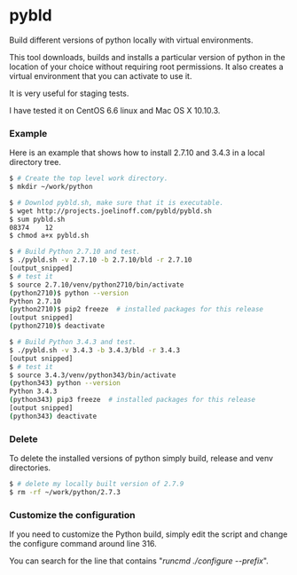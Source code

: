 # pybld
Build different versions of python locally with virtual environments.

This tool downloads, builds and installs a particular version of python in the location of your choice without requiring root permissions. It also creates a virtual environment that you can activate to use it.

It is very useful for staging tests.

I have tested it on CentOS 6.6 linux and Mac OS X 10.10.3.

### Example
Here is an example that shows how to install 2.7.10 and 3.4.3 in a local directory tree.

```bash
$ # Create the top level work directory.
$ mkdir ~/work/python

$ # Downlod pybld.sh, make sure that it is executable.
$ wget http://projects.joelinoff.com/pybld/pybld.sh
$ sum pybld.sh
08374    12
$ chmod a+x pybld.sh

$ # Build Python 2.7.10 and test.
$ ./pybld.sh -v 2.7.10 -b 2.7.10/bld -r 2.7.10
[output_snipped]
$ # test it
$ source 2.7.10/venv/python2710/bin/activate
(python2710)$ python --version
Python 2.7.10
(python2710)$ pip2 freeze  # installed packages for this release
[output snipped]
(python2710)$ deactivate

$ # Build Python 3.4.3 and test.
$ ./pybld.sh -v 3.4.3 -b 3.4.3/bld -r 3.4.3
[output snipped]
$ # test it
$ source 3.4.3/venv/python343/bin/activate
(python343) python --version
Python 3.4.3
(python343) pip3 freeze  # installed packages for this release
[output snipped]
(python343) deactivate
```

### Delete
To delete the installed versions of python simply build, release and venv directories.

```bash
$ # delete my locally built version of 2.7.9
$ rm -rf ~/work/python/2.7.3
```

### Customize the configuration
If you need to customize the Python build, simply edit the script and change the configure command around line 316.

You can search for the line that contains "*runcmd ./configure --prefix*".
